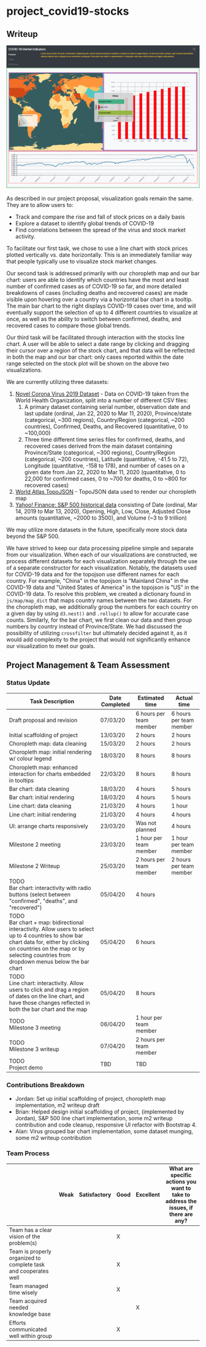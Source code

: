 # project_covid19-stocks

## Writeup

![m2 Screenshot](./m2_screenshot.PNG)

As described in our project proposal, visualization goals remain the same.  They are to allow users to:

- Track and compare the rise and fall of stock prices on a daily basis
- Explore a dataset to identify global trends of COVID-19
- Find correlations between the spread of the virus and stock market activity.

To facilitate our first task, we chose to use a line chart with stock prices plotted vertically vs. date horizontally.  This is an immediately familiar way that people typically use to visualize stock market changes.

Our second task is addressed primarily with our choropleth map and our bar chart: users are able to identify which countries have the most and least number of confirmed cases as of COVID-19 so far, and more detailed breakdowns of cases (including deaths and recovered cases) are made visible upon hovering over a country via a horizontal bar chart in a tooltip.  The main bar chart to the right displays COVID-19 cases over time, and will eventually support the selection of up to 4 different countries to visualize at once, as well as the ability to switch between confirmed, deaths, and recovered cases to compare those global trends.

Our third task will be facilitated through interaction with the stocks line chart.  A user will be able to select a date range by clicking and dragging their cursor over a region of the stock chart, and that data will be reflected in both the map and our bar chart: only cases reported within the date range selected on the stock plot will be shown on the above two visualizations.

We are currently utilizing three datasets:

1. [Novel Corona Virus 2019 Dataset](https://www.kaggle.com/sudalairajkumar/novel-corona-virus-2019-dataset) - Data on COVID-19 taken from the World Health Organization, split into a number of different CSV files:
   1. A primary dataset containing serial number, observation date and last update (ordinal, Jan 22, 2020 to Mar 11, 2020), Province/state (categorical, ~300 regions), Country/Region (categorical, ~200 countries), Confirmed, Deaths, and Recovered (quantitative, 0 to ~100,000)
   2. Three time different time series files for confirmed, deaths, and recovered cases derived from the main dataset containing Province/State (categorical, ~300 regions), Country/Region (categorical, ~200 countries), Latitude (quantitative, -41.5 to 72), Longitude (quantitative, -158 to 178), and number of cases on a given date from Jan 22, 2020 to Mar 11, 2020 (quantitative, 0 to 22,000 for confirmed cases, 0 to ~700 for deaths, 0 to ~800 for recovered cases)
2. [World Atlas TopoJSON](https://github.com/topojson/world-atlas) - TopoJSON data used to render our choropleth map
3. [Yahoo! Finance: S&P 500 historical data](https://finance.yahoo.com/quote/%5EGSPC/history/) consisting of Date (ordinal, Mar 14, 2019 to Mar 13, 2020), Opening, High, Low, Close, Adjusted Close amounts (quantitative, ~2000 to 3500), and Volume (~3 to 9 trillion)

We may utilize more datasets in the future, specifically more stock data beyond the S&P 500.

We have strived to keep our data processing pipeline simple and separate from our visualization.  When each of our visualizations are constructed, we process different datasets for each visualization separately through the use of a separate constructor for each visualization.  Notably, the datasets used for COVID-19 data and for the topojson use different names for each country.  For example, "China" in the topojson is "Mainland China" in the COVID-19 data and "United States of America" in the topojson is "US" in the COVID-19 data.  To resolve this problem, we created a dictionary found in `js/map/map_dict` that maps country names between the two datasets.  For the choropleth map, we additionally group the numbers for each country on a given day by using `d3.nest()` and `.rollup()` to allow for accurate case counts.  Similarly, for the bar chart, we first clean our data and then group numbers by country instead of Province/State.  We had discussed the possibility of utilizing `crossfilter` but ultimately decided against it, as it would add complexity to the project that would not significantly enhance our visualization to meet our goals.

## Project Management & Team Assessment

### Status Update

| Task Description                                             | Date Completed | Estimated time          | Actual time             |
| ------------------------------------------------------------ | -------------- | ----------------------- | ----------------------- |
| Draft proposal and revision                                  | 07/03/20       | 6 hours per team member | 6 hours per team member |
| Initial scaffolding of project                               | 13/03/20       | 2 hours                 | 2 hours                 |
| Choropleth map: data cleaning                                | 15/03/20       | 2 hours                 | 2 hours                 |
| Choropleth map: initial rendering w/ colour legend           | 18/03/20       | 8 hours                 | 8 hours                 |
| Choropleth map: enhanced interaction for charts embedded in tooltips | 22/03/20       | 8 hours                 | 8 hours                 |
| Bar chart: data cleaning                                     | 18/03/20       | 4 hours                 | 5 hours                 |
| Bar chart: initial rendering                                 | 18/03/20       | 4 hours                 | 5 hours                 |
| Line chart: data cleaning                                    | 21/03/20       | 4 hours                 | 1 hour                  |
| Line chart: initial rendering                                | 21/03/20       | 4 hours                 | 4 hours                 |
| UI: arrange charts responsively                              | 23/03/20       | Was not planned         | 4 hours                 |
| Milestone 2 meeting                                          | 23/03/20       | 1 hour per team member  | 1 hour per team member  |
| Milestone 2 Writeup                                          | 25/03/20       | 2 hours per team member | 2 hours per team member |
| TODO<br />Bar chart: interactivity with radio buttons (select between "confirmed", "deaths", and "recovered") | 05/04/20       | 4 hours                 |                         |
| TODO<br />Bar chart + map: bidirectional interactivity.  Allow users to select up to 4 countries to show bar chart data for, either by clicking on countries on the map or by selecting countries from dropdown menus below the bar chart | 05/04/20       | 6 hours                 |                         |
| TODO<br />Line chart: interactivity.  Allow users to click and drag a region of dates on the line chart, and have those changes reflected in both the bar chart and the map | 05/04/20       | 8 hours                 |                         |
| TODO<br />Milestone 3 meeting                                | 06/04/20       | 1 hour per team member  |                         |
| TODO<br />Milestone 3 writeup                                | 07/04/20       | 2 hours per team member |                         |
| TODO<br />Project demo                                       | TBD            | TBD                     |                         |



### Contributions Breakdown

- Jordan: Set up initial scaffolding of project, choropleth map implementation, m2 writeup draft
- Brian: Helped design initial scaffolding of project, (implemented by Jordan), S&P 500 line chart implementation, some m2 writeup contribution and code cleanup, responsive UI refactor with Bootstrap 4.
- Alan: Virus grouped bar chart implementation, some dataset munging, some m2 writeup contribution

### Team Process

|                                                              | Weak | Satisfactory | Good | Excellent | What are specific actions you want to take to address the issues, if there are any? |
| ------------------------------------------------------------ | ---- | ------------ | ---- | --------- | ------------------------------------------------------------ |
| Team has a clear vision of the problem(s)                    |      |              | X    |           |                                                              |
| Team is properly organized to complete task and cooperates well |      |              | X    |           |                                                              |
| Team managed time wisely                                     |      |              | X    |           |                                                              |
| Team acquired needed knowledge base                          |      |              |      | X         |                                                              |
| Efforts communicated well within group                       |      |              | X    |           |                                                              |

